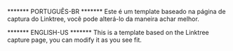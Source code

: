 ******* PORTUGUÊS-BR *******
Este é um template baseado na página de captura do Linktree, você pode alterá-lo da maneira achar melhor.


******* ENGLISH-US *******
This is a template based on the Linktree capture page, you can modify it as you see fit.
